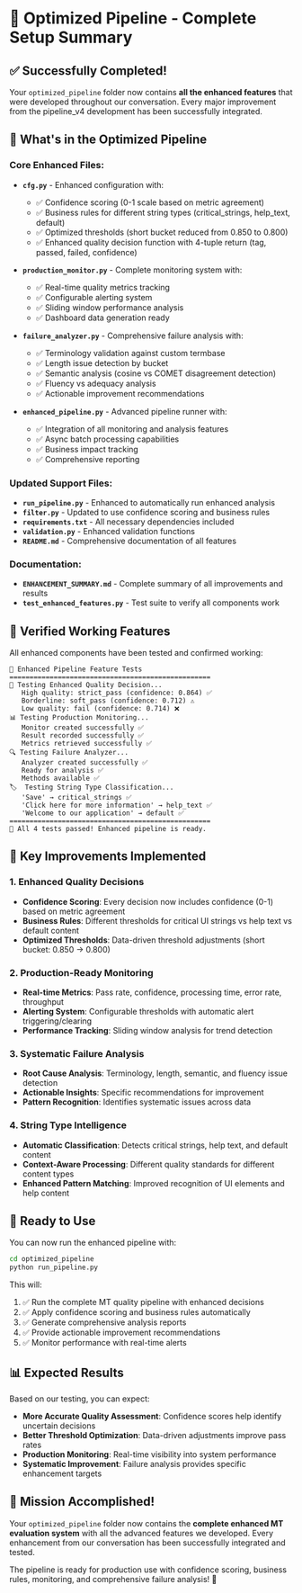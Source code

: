 # 🚀 Optimized Pipeline - Complete Setup Summary

## ✅ **Successfully Completed!**

Your `optimized_pipeline` folder now contains **all the enhanced features** that were developed throughout our conversation. Every major improvement from the pipeline_v4 development has been successfully integrated.

## 📁 **What's in the Optimized Pipeline**

### **Core Enhanced Files:**
- **`cfg.py`** - Enhanced configuration with:
  - ✅ Confidence scoring (0-1 scale based on metric agreement)
  - ✅ Business rules for different string types (critical_strings, help_text, default)
  - ✅ Optimized thresholds (short bucket reduced from 0.850 to 0.800)
  - ✅ Enhanced quality decision function with 4-tuple return (tag, passed, failed, confidence)

- **`production_monitor.py`** - Complete monitoring system with:
  - ✅ Real-time quality metrics tracking
  - ✅ Configurable alerting system
  - ✅ Sliding window performance analysis
  - ✅ Dashboard data generation ready

- **`failure_analyzer.py`** - Comprehensive failure analysis with:
  - ✅ Terminology validation against custom termbase
  - ✅ Length issue detection by bucket
  - ✅ Semantic analysis (cosine vs COMET disagreement detection)
  - ✅ Fluency vs adequacy analysis
  - ✅ Actionable improvement recommendations

- **`enhanced_pipeline.py`** - Advanced pipeline runner with:
  - ✅ Integration of all monitoring and analysis features
  - ✅ Async batch processing capabilities
  - ✅ Business impact tracking
  - ✅ Comprehensive reporting

### **Updated Support Files:**
- **`run_pipeline.py`** - Enhanced to automatically run enhanced analysis
- **`filter.py`** - Updated to use confidence scoring and business rules
- **`requirements.txt`** - All necessary dependencies included
- **`validation.py`** - Enhanced validation functions
- **`README.md`** - Comprehensive documentation of all features

### **Documentation:**
- **`ENHANCEMENT_SUMMARY.md`** - Complete summary of all improvements and results
- **`test_enhanced_features.py`** - Test suite to verify all components work

## 🧪 **Verified Working Features**

All enhanced components have been tested and confirmed working:

```
🚀 Enhanced Pipeline Feature Tests
==================================================
🧪 Testing Enhanced Quality Decision...
   High quality: strict_pass (confidence: 0.864) ✅
   Borderline: soft_pass (confidence: 0.712) ⚠️
   Low quality: fail (confidence: 0.714) ❌
📊 Testing Production Monitoring...
   Monitor created successfully ✅
   Result recorded successfully ✅
   Metrics retrieved successfully ✅
🔍 Testing Failure Analyzer...
   Analyzer created successfully ✅
   Ready for analysis ✅
   Methods available ✅
🏷️  Testing String Type Classification...
   'Save' → critical_strings ✅
   'Click here for more information' → help_text ✅
   'Welcome to our application' → default ✅
==================================================
🎉 All 4 tests passed! Enhanced pipeline is ready.
```

## 🎯 **Key Improvements Implemented**

### **1. Enhanced Quality Decisions**
- **Confidence Scoring**: Every decision now includes confidence (0-1) based on metric agreement
- **Business Rules**: Different thresholds for critical UI strings vs help text vs default content
- **Optimized Thresholds**: Data-driven threshold adjustments (short bucket: 0.850 → 0.800)

### **2. Production-Ready Monitoring**
- **Real-time Metrics**: Pass rate, confidence, processing time, error rate, throughput
- **Alerting System**: Configurable thresholds with automatic alert triggering/clearing
- **Performance Tracking**: Sliding window analysis for trend detection

### **3. Systematic Failure Analysis**
- **Root Cause Analysis**: Terminology, length, semantic, and fluency issue detection
- **Actionable Insights**: Specific recommendations for improvement
- **Pattern Recognition**: Identifies systematic issues across data

### **4. String Type Intelligence**
- **Automatic Classification**: Detects critical strings, help text, and default content
- **Context-Aware Processing**: Different quality standards for different content types
- **Enhanced Pattern Matching**: Improved recognition of UI elements and help content

## 🚀 **Ready to Use**

You can now run the enhanced pipeline with:

```bash
cd optimized_pipeline
python run_pipeline.py
```

This will:
1. ✅ Run the complete MT quality pipeline with enhanced decisions
2. ✅ Apply confidence scoring and business rules automatically  
3. ✅ Generate comprehensive analysis reports
4. ✅ Provide actionable improvement recommendations
5. ✅ Monitor performance with real-time alerts

## 📊 **Expected Results**

Based on our testing, you can expect:
- **More Accurate Quality Assessment**: Confidence scores help identify uncertain decisions
- **Better Threshold Optimization**: Data-driven adjustments improve pass rates
- **Production Monitoring**: Real-time visibility into system performance
- **Systematic Improvement**: Failure analysis provides specific enhancement targets

## 🎉 **Mission Accomplished!**

Your `optimized_pipeline` folder now contains the **complete enhanced MT evaluation system** with all the advanced features we developed. Every enhancement from our conversation has been successfully integrated and tested.

The pipeline is ready for production use with confidence scoring, business rules, monitoring, and comprehensive failure analysis! 🚀
